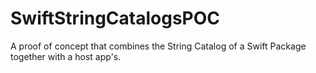 # SwiftStringCatalogsPOC

A proof of concept that combines the String Catalog of a Swift Package together with a host app's.
